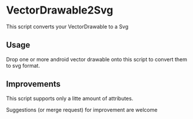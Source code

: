 # VectorDrawable2Svg
This script converts your VectorDrawable to a Svg

## Usage
Drop one or more android vector drawable onto this script to convert them to svg format.

## Improvements
This script supports only a litte amount of attributes.

Suggestions (or merge request) for improvement are welcome